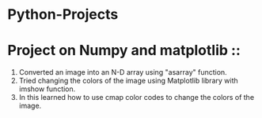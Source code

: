 # Python-Projects

# Project on Numpy and matplotlib ::
  1. Converted an image into an N-D array using "asarray" function. 
  2. Tried changing the colors of the image using Matplotlib library with imshow function. 
  3. In this learned how to use cmap color codes to change the colors of the image.
